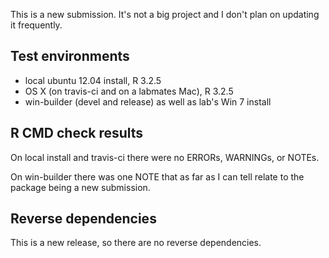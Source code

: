This is a new submission. It's not a big project and I don't plan on updating it
frequently.

## Test environments
* local ubuntu 12.04 install, R 3.2.5
* OS X (on travis-ci and on a labmates Mac), R 3.2.5
* win-builder (devel and release) as well as lab's Win 7 install

## R CMD check results

On local install and travis-ci there were no ERRORs, WARNINGs, or NOTEs.

On win-builder there was one NOTE that as far as I can tell relate to the
package being a new submission.

## Reverse dependencies

This is a new release, so there are no reverse dependencies.
